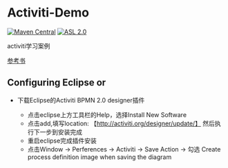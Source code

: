 # Activiti-Demo
[![Maven Central](https://img.shields.io/maven-central/v/org.apache.zookeeper/zookeeper)](https://zookeeper.apache.org/releases.html) [![ASL 2.0](https://img.shields.io/hexpm/l/plug.svg)](https://github.com/Activiti/Activiti/blob/master/LICENSE.txt)

activiti学习案例

[参考书](https://www.activiti.org/userguide/)

Configuring Eclipse or 
-------------------

* 下载Eclipse的Activiti BPMN 2.0 designer插件

	* 点击eclipse上方工具栏的Help，选择Install New Software
	* 点击add,填写location: 【http://activiti.org/designer/update/】 然后执行下一步到安装完成
	* 重启eclipse完成插件安装 
	* 点击Window -> Perferences -> Activiti -> Save Action -> 勾选 Create process  definition image when saving the diagram
